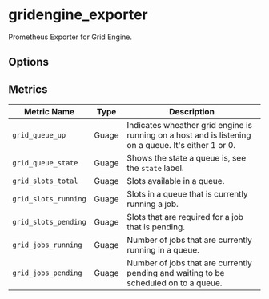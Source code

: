 # gridengine_exporter

Prometheus Exporter for Grid Engine.

## Options



## Metrics

| Metric Name          | Type  | Description                                                                                           |
| -------------------- | ----- | ----------------------------------------------------------------------------------------------------- |
| `grid_queue_up`      | Guage | Indicates wheather grid engine is running  on a host and is listening on a queue. It's either 1 or 0. |
| `grid_queue_state`   | Guage | Shows the state a queue is, see the `state` label.                                                    |
| `grid_slots_total`   | Guage | Slots available in a queue.                                                                           |
| `grid_slots_running` | Guage | Slots in a queue that is currently running a job.                                                     |
| `grid_slots_pending` | Guage | Slots that are required for a job that is pending.                                                    |
| `grid_jobs_running`  | Guage | Number of jobs that are currently running in a queue.                                                 |
| `grid_jobs_pending`  | Guage | Number of jobs that are currently pending and waiting to be scheduled on to a queue.                  |
